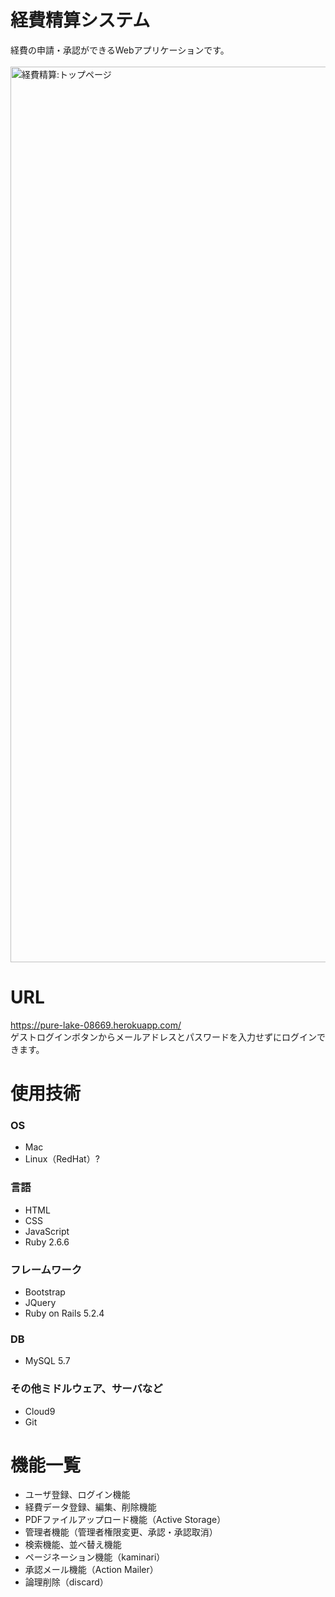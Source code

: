 # 経費精算システム
  経費の申請・承認ができるWebアプリケーションです。<br>  
  <img width="1433" alt="経費精算:トップページ" src="https://user-images.githubusercontent.com/76086661/113094182-33c99f80-922c-11eb-91cf-60d50158afe6.png">
  
# URL
  https://pure-lake-08669.herokuapp.com/ <br>
  ゲストログインボタンからメールアドレスとパスワードを入力せずにログインできます。

# 使用技術

### OS
- Mac
- Linux（RedHat）?

### 言語
- HTML
- CSS
- JavaScript
- Ruby 2.6.6

### フレームワーク
- Bootstrap
- JQuery
- Ruby on Rails 5.2.4

### DB
- MySQL 5.7

### その他ミドルウェア、サーバなど
- Cloud9
- Git

# 機能一覧
- ユーザ登録、ログイン機能
- 経費データ登録、編集、削除機能
- PDFファイルアップロード機能（Active Storage）
- 管理者機能（管理者権限変更、承認・承認取消）
- 検索機能、並べ替え機能
- ページネーション機能（kaminari）
- 承認メール機能（Action Mailer）
- 論理削除（discard）
